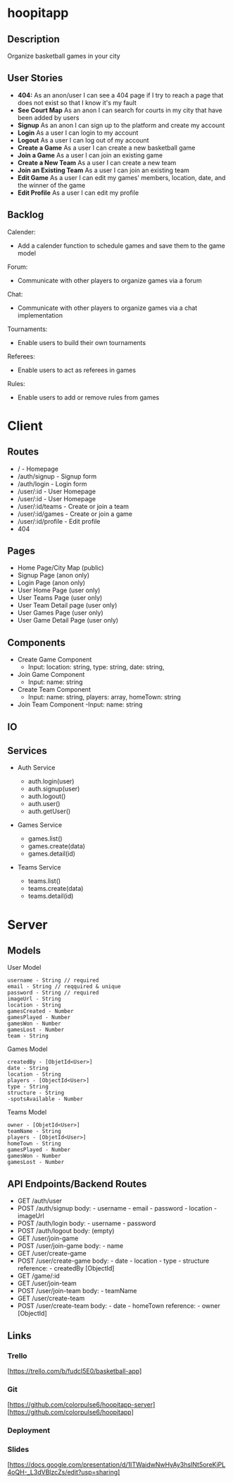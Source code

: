 # hoopitapp

## Description
Organize basketball games in your city

## User Stories

- **404:** As an anon/user I can see a 404 page if I try to reach a page that does not exist so that I know it's my fault
- **See Court Map** As an anon I can search for courts in my city that have been added by users
- **Signup** As an anon I can sign up to the platform and create my account
- **Login** As a user I can login to my account
- **Logout** As a user I can log out of my account
- **Create a Game** As a user I can create a new basketball game
- **Join a Game** As a user I can join an existing game
- **Create a New Team** As a user I can create a new team
- **Join an Existing Team** As a user I can join an existing team
- **Edit Game** As a user I can edit my games' members, location, date, and the winner of the game
- **Edit Profile** As a user I can edit my profile 

## Backlog

Calender:
- Add a calender function to schedule games and save them to the game model

Forum:
- Communicate with other players to organize games via  a forum

Chat:
- Communicate with other players to organize games via  a chat implementation

Tournaments:
- Enable users to build their own tournaments 

Referees: 
- Enable users to act as referees in games

Rules:
- Enable users to add or remove rules from games

# Client

## Routes

- / - Homepage
- /auth/signup - Signup form
- /auth/login - Login form
- /user/:id - User Homepage
- /user/:id - User Homepage
- /user/:id/teams - Create or join a team
- /user/:id/games - Create or join a game
- /user/:id/profile - Edit profile
- 404

## Pages

- Home Page/City Map (public)
- Signup Page (anon only)
- Login Page (anon only)
- User Home Page (user only)
- User Teams Page (user only)
- User Team Detail page (user only)
- User Games Page (user only)
- User Game Detail Page (user only)

## Components

- Create Game Component
    - Input: location: string, type: string, date: string, 
- Join Game Component
    - Input: name: string
- Create Team Component
    - Input: name: string, players: array, homeTown: string
- Join Team Component
    -Input: name: string

## IO

## Services

- Auth Service
    - auth.login(user)
    - auth.signup(user)
    - auth.logout()
    - auth.user()
    - auth.getUser()

- Games Service
    - games.list()
    - games.create(data)
    - games.detail(id)

- Teams Service
    - teams.list()
    - teams.create(data)
    - teams.detail(id)

# Server

## Models

User Model

```
username - String // required
email - String // reqquired & unique
password - String // required
imageUrl - String
location - String
gamesCreated - Number
gamesPlayed - Number
gamesWon - Number
gamesLost - Number
team - String
```

Games Model

```
createdBy - [ObjetId<User>]
date - String
location - String
players - [ObjectId<User>]
type - String
structure - String
-spotsAvailable - Number
```

Teams Model

```
owner - [ObjetId<User>]
teamName - String
players - [ObjetId<User>]
homeTown - String
gamesPlayed - Number
gamesWon - Number
gamesLost - Number
```

## API Endpoints/Backend Routes

- GET /auth/user
- POST /auth/signup
    body:
        - username
        - email
        - password
        - location
        - imageUrl
- POST /auth/login
    body:
        - username
        - password
- POST /auth/logout
    body: (empty)
- GET /user/join-game
- POST /user/join-game
    body:
        - name
- GET /user/create-game
- POST /user/create-game
    body:
        - date
        - location
        - type
        - structure
    reference: 
        - createdBy [ObjectId<User>]   
- GET /game/:id
- GET /user/join-team
- POST /user/join-team
    body:
        - teamName
- GET /user/create-team
- POST /user/create-team
    body:
        - date
        - homeTown
    reference: 
        - owner [ObjectId<User>]  

## Links

### Trello
[https://trello.com/b/fudcI5E0/basketball-app]

### Git
[https://github.com/colorpulse6/hoopitapp-server]
[https://github.com/colorpulse6/hoopitapp]

### Deployment


### Slides
[https://docs.google.com/presentation/d/1ITWaidwNwHyAy3hsINt5oreKjPL4oQH-_L3dVBlzcZs/edit?usp=sharing]









  
    








